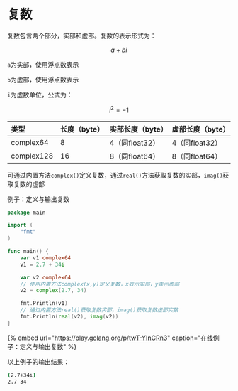 # 复数

复数包含两个部分，实部和虚部。复数的表示形式为：

$$
a + bi
$$

`a`为实部，使用浮点数表示

`b`为虚部，使用浮点数表示

`i`为虚数单位，公式为：

$$
i ^ 2 =  -1
$$

| 类型 | 长度（byte） | 实部长度（byte） | 虚部长度（byte） |
| :--- | :--- | :--- | :--- |
| complex64 | 8 | 4（同float32） | 4（同float32） |
| complex128 | 16 | 8（同float64） | 8（同float64） |

可通过内置方法`complex()`定义复数，通过`real()`方法获取复数的实部，`imag()`获取复数的虚部

例子：定义与输出复数

```go
package main

import (
	"fmt"
)

func main() {
	var v1 complex64
	v1 = 2.7 + 34i

	var v2 complex64
	// 使用内置方法complex(x,y)定义复数，x表示实部，y表示虚部
	v2 = complex(2.7, 34)

	fmt.Println(v1)
	// 通过内置方法real()获取复数实部，imag()获取复数虚部实数
	fmt.Println(real(v2), imag(v2))
}
```

{% embed url="https://play.golang.org/p/twT-YInCRn3" caption="在线例子：定义与输出复数" %}

以上例子的输出结果：

```bash
(2.7+34i)
2.7 34
```

